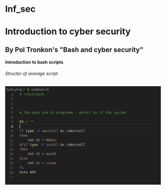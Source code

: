 # Inf_sec

<h1>Introduction to cyber security</h1>
<h2>By Pol Tronkon's "Bash and cyber security"</h2>

<h4>Introduction to bash scripts</h4>

<h6>Structer of average script</h6>

<img src = "./img/avg_sh.png">

